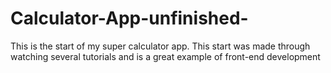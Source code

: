 # Calculator-App-unfinished-
This is the start of my super calculator app. This start was made through watching several tutorials and is a great example of front-end development
